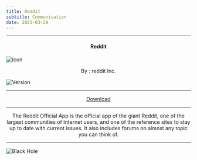```yaml
---
title: Reddit
subtitle: Communication
date: 2023-03-29
---
```

---

<h4> <p align="center"> Reddit </p> </h4>

![Icon](https://rb.gy/uayk2v)

<p align="center"> By : reddit Inc. </p>

![Version](https://rb.gy/pqezy)

---

<p align ="center">
<a href="https://clk.asia/FWiJRP" class="btn btn-outline-success"> Download </a>
</p>

---

<p align="center">
The Reddit Official App is the official app of the giant Reddit, one of the largest communities of Internet users, and one of the reference sites to stay up to date with current issues. It also includes forums on almost any topic you can think of.
</p>

---

![Black Hole](https://rb.gy/z0dyyw)
